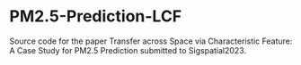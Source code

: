 # PM2.5-Prediction-LCF
Source code for the paper Transfer across Space via Characteristic Feature: A Case Study for PM2.5 Prediction submitted to Sigspatial2023.

